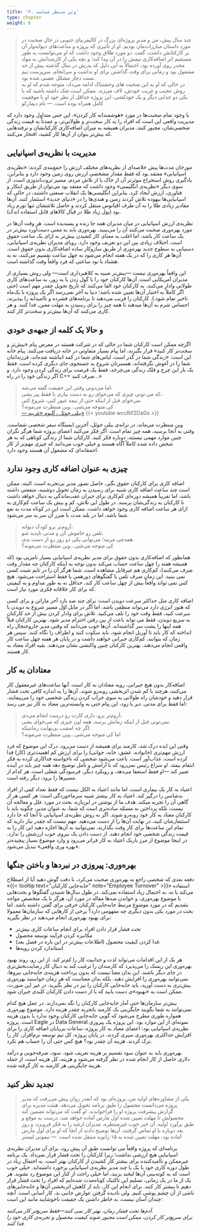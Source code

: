 ```yaml
---
title: '۳. ویَن منتظر شماست'
type: chapter
weight: 6
---
```


>‌چند سال پیش، من و مدیرِ پروژه‌ای بزرگ در کالیفرنیای جنوبی در حال صحبت در مورد داستان‌ مبارزات‌مان بودیم. او از تأثیری که پروژه و ساعت‌های دیوانه‌وار آن بر کارکنانش داشت،‌ گفت. دو مورد طلاق وجود داشت که او می‌توانست به طور مستقیم اثر اضافه‌کاری تیمش را در آن پیدا کند؛ و بچه یکی از کارمندانش به مواد مخدر روی آورده بود، احتمالاً به این دلیل که پدرش در سال گذشته بیش از حد مشغول بود و زمانی برای وقت گذاشتن برای او نداشت و سرانجام، سرپرست تیم تست دچار مشکل عصبی شده بود. \
در حالی که او به این صحبت های وحشتناک ادامه می‌داد، متوجه شدم که او به روش عجیب و غریب خودش، لاف می‌زند. ممکن است شک داشته باشید که با یکی دو جدایی دیگر و یک خودکشی، این پروژه حداقل از نظر خود او با موفقیت کامل همراه بوده است.
><span>— تام دیمارکو</span>

با وجود تمام صحبت‌ها در مورد «هوشمندانه کار کردن»،  این حس متداول وجود دارد که مدیریت واقعی این است که افراد را به کار سخت‌تر و طولانی‌تر، و عمدتاً به قیمت زندگی شخصی‌شان، مجبور کنند. مدیران همیشه به میزان اضافه‌کاری کارکنانشان و ترفندهایی که بیش‌تر بتوان  از آن‌‌ها کار کشید، افتخار می‌کنند.


## مدیریت با **نظریه‌ی اسپانیایی**

مورخان مدت‌ها پیش خلاصه‌ای از نظریه‌های مختلف ارزش را جمع‌بندی کردند: «نظریه‌ی اسپانیایی» معتقد بود که فقط مقدار مشخصی ارزش روی زمین وجود دارد و بنابراین، یادگیری روش استخراج موثرتر آن از خاک یا از تلاش مردم، مسیر ثروت‌اندوزی است. از سوی دیگر «نظریه‌ی انگلیسی» وجود داشت که معتقد بود می‌توان از طریق ابتکار و فناوری، ارزش ایجاد کرد. بنابراین انگلیسی‌ها یک انقلاب صنعتی داشتند، در حالی که اسپانیایی‌ها بیهوده تلاش کردند زمین و هندی‌ها را در «دنیای جدید» استثمار کنند. آن‌ها مقادیر زیادی طلا را به آن طرف اقیانوس منتقل کردند و حاصل تلاششان تنها تورم زیاد بود‌ (پول زیاد طلا در قبال کالاهای قابل استفاده اندک).

نظریه‌ی ارزش اسپانیایی در میان مدیران همه جا زنده و پسندیده است. هر وقت آن‌ها در مورد بهره‌وری صحبت می‌کنند آن را می‌بینید. بهره‌وری باید به معنی دست‌آورد بیش‌تر در یک ساعت کار باشد، اما اغلب به معنای کار کشیدن بیش‌تر به ازای یک ساعت حقوق است. اختلاف زیادی بین این دو تعریف وجود دارد. رویای مدیران نظریه‌ی اسپانیایی، دستیابی به سطوح جدید بهره‌وری از طریق سازوکار ساده اضافه‌کاری بدون حقوق است. آن‌ها هر کاری را که در یک هفته انجام می‌شود به چهل ساعت تقسیم می‌کنند، نه به هشتاد یا نود ساعتی که فرد واقعاً وقت گذاشته است. 

این واقعاً بهره‌وری نیست —بیش‌تر شبیه به کلاهبرداری است— ولی  روش بسیاری از مدیران آمریکایی است. آن‌ها کارکنان خود را با گول زدن یا به زور، به ساعت‌های کاری طولانی وادار می‌کنند. به کارکنان خود القا می‌کنند که تاریخ تحویل چقدر مهم است (حتی اگر کاملاً  به اختیار آن‌ها تعیین شده باشد؛ دنیا به آخر نمی‌رسد اگر یک پروژه با یک‌ماه تاخیر تمام شود.). کارکنان را فریب می‌دهند تا برنامه‌های فشرده و ناامیدانه را بپذیرند، احساس شرم به آن‌ها میدهند تا همه چیز را برای رسیدن به مهلت معین، فدا کنند. و هر کاری می‌کنند که آن‌ها بیش‌تر و سخت‌تر کار کنند. 

## و حالا یک کلمه از جبهه‌ی خودی 

اگرچه ممکن است کارکنان شما در حالی که در شرکت هستند در معرض پیام «بیش‌تر و سخت‌تر کار کنید» قرار بگیرند، اما پیام بسیار متفاوتی در خانه دریافت می‌کنند. پیام خانه این است: «زندگی  شما در گذر است. لباس‌های شما در کمد انباشته شده‌اند، فرزندانتان شما را در آغوش نگرفته‌اند، همسرتان شروع به جستجوی جای دیگری کرده است. فقط یک بار این چرخ و فلک زندگی می‌چرخد، فقط یک فرصت برای زندگی کردن  وجود دارد. و اگر زندگی خود را در راه C++ صرف کنید...»
    
> اما می‌دونی وقتی این حقیقت گفته می‌شه، \
که می تونی چیزی که می‌خوای رو به دست بیاری یا فقط پیر بشی، \
می‌‌خوای قبل از اینکه حتی از نیمه عبور کنی، شروع کنی. \
کی متوجه می‌شی...وین منتظرت می‌مونه؟  
<span><a href="https://youtu.be/wccRif2DaGs">— بیلی جوئل ، آلبوم «غریبه»</a></span>
{{< youtube wccRif2DaGs >}}

وین منتظرت می‌ماند، در ترانه‌ی بیلی جوئل، آخرین ایستگاه سفر شخصی شماست. وقتی به آنجا برسید، همه چیز تمام است. اگر فکر می‌کنید اعضای پروژه شما هرگز نگران چنین موارد مهمی نیستند، دوباره فکر کنید. کارکنان شما از زندگی کوتاهی که به هر شخص داده شده کاملاً آگاه هستند و خیلی خوب می‌دانند که چیزی مهم‌تر از کار احمقانه‌ای که مشغول آن هستند وجود دارد.

## چیزی به عنوان اضافه کاری وجود ندارد 

اضافه کاری برای کارکنان حقوق بگیر، حاصل تصور مدیر بی‌تجربه است. البته، ممکن است چند ساعت اضافه کاری شنبه برای رسیدن به زمان تحویل دوشنبه، منفعتی داشته باشد، اما تقریباً همیشه دوره‌ای کم‌کاری برای جبران عقب‌ماندگی به دنبال خواهد داشت تا کارکنان به زندگی‌شان برسند. در طول این تلاش، کم و بیش یک ساعت کم‌کاری به ازای هر ساعت اضافه کاری وجود خواهد داشت. ممکن است این در کوتاه مدت به نفع شما باشد، اما در بلند مدت با ضرر آن سر به سر می‌شود.

> آروم‌تر برو کودک دیوانه، \
تلفن رو خاموش کن و مدتی ناپدید شو. \
همه‌چی مرتبه؛ می‌توانی یکی دو روز رو از دست بدی. \
کی متوجه می‌شی...وین منتظرت می‌مونه؟

همانطور که اضافه‌کاری بدون حقوق برای مدیر نظریه‌ی اسپانیایی بسیار نامریی بود (که همیشه هفته را چهل ساعت حساب می‌کند بدون توجه به اینکه کارکنان چه مقدار وقت صرف می‌کنند)،  کم‌کاری هم غیرقابل مشاهده است. شما هرگز آن را در تایم شیت کسی نمی بینید. این زمان صرف تلفن یا گفتگوهای دورهمی  یا فقط استراحت می‌شود. هیچ کس نمی تواند واقعاً بیش از چهل ساعت کار کند، حداقل نه به طور مداوم و  به کیفیتی که برای کار خلاقانه فکری مورد نیاز است.

اضافه کاری مثل حداکثر سرعت دویدن است: برای چند صد یارد آخر ماراتن و برای کسی که هنوز انرژی دارد می‌تواند منطقی باشد، اما اگر در مایل اوّل مسیر شروع به دویدن با سرعت کنید، فقط وقت خود را تلف می‌کنید. تلاش برای وادار کردن بیش از حد کارکنان به سریع دویدن، فقط می تواند باعث از بین رفتن احترام مدیر شود. بهترین کارکنان قبلاً همه اینها را پشت سر گذاشته‌اند. آن‌ها خوب  می‌دانند که وقتی مدیر جاروجنجال راه انداخته که کار باید تا آوریل انجام شود، باید سکوت کنند و اطراف را نگاه کنند. سپس هر زمان که بتوانند، کم‌کاری جبرانی خواهند داشت و در پایان هر هفته چهل ساعت کار واقعی انجام می‌دهند. بهترین کارکنان چنین واکنشی نشان می‌دهند. بقیه افراد معتاد به کار هستند.

## معتادان به کار

 اضافه‌کار بدون هیچ جبرانی، رویه معتادان به کار است. آنها ساعت‌های غیرمعقول کار می‌کنند، هرچند با کم شدن اثربخشی روبه‌رو شوند. آن‌ها را به اندازه کافی تحت فشار قرار دهید و خودشان راه طولانی به سوی خراب کردن زندگی شخصی خود را می‌پیمایند. اما فقط برای مدتی. دیر یا زود، این پیام حتی به وابسته‌ترین معتاد به کار نیز می رسد:
> آروم‌تر برو، داری کارت رو درست انجام می‌دی، \
نمی‌تونی  قبل از اینکه زمانش برسه، همه اون چیزی که می‌خوای بشی. \
اگر چه امشب  بی‌نهایت رمانتیکه. \
اما کی  متوجه می‌شی...وین منتظرت می‌مونه؟

وقتی این ایده درک شد، کارمند برای همیشه از دست می‌رود. درک این موضوع که فرد ارزش مهم‌تری (خانواده، عشق، خانه، جوانی) را برای ارزش کم اهمیت‌تری (کار) فدا کرده است، عذاب‌آور است. باعث می‌شود شخصی که ناخواسته فداکاری کرده به فکر انتقام بیفتد. او سراغ رئیس نمی‌رود که با آرامش و تأمل توضیح دهد همه چیز باید در آینده تغییر کند —او فقط استعفا می‌دهد، و رویکرد دیگر،  فرسودگی شغلی است. هر کدام از مسیرها را برود،  دیگر  رفته است.

اعتیاد به کار یک بیماری است، اما مانند اعتیاد به الکل نیست که فقط تعداد کمی از افراد بدشانس را درگیر کند. اعتیاد به کار بیشتر شبیه سرماخوردگی است: هر کسی هر از گاهی آن را تجربه میکند. هدف ما از نوشتن در این‌باره، بحث در مورد علل و معالجه آن نیست، بلکه پرداختن به مسئله ساده‌تری است که شما، به عنوان مدیر، چگونه باید با کارکنان معتاد به کار خود روبه‌رو شوید. اگر به روش نظریه‌ی اسپانیایی تا آنجا که جا دارد استثمارشان کنید، در نهایت آن‌ها را از دست می‌دهید. مهم نیست که چقدر نیاز دارید که تمام این ساعت‌ها برای کار وقت بگذارند، نمی‌توانید به آن‌ها اجازه دهید این کار را به قیمت زندگی شخصی خود انجام دهند. از دست دادن یک نیروی خوب ارزشش را ندارد. در اینجا موضوع از مرز باریک اعتیاد به کار فراتر می‌رود و وارد موضوع بسیار پیچیده‌تر «بهره وری واقعی» تبدیل می‌شود.

## بهره‌وری: پیروزی در نبردها و باختن جنگها

 دفعه بعدی که شخصی راجع به بهره‌وری صحبت می‌کرد، با دقت گوش دهید آیا از اصطلاح «{{< tooltip text="جابه‌جایی کارکنان" note="Employee Turnover" >}}» استفاده می‌کند یا نه. به احتمال زیاد استفاده نمی‌کند. در طول سال‌ها شنیدن گفتگوها و بحث‌هایی با موضوع بهره‌وری، و خواندن صدها مقاله در مورد آن، هرگز با یک متخصص مواجه نشدیم که در مورد موضوع مرتبط جابه‌جایی کارکنان حرفی برای گفتن داشته باشد. اما بحث در مورد یکی بدون دیگری چه مفهومی دارد؟ برخی از کارهایی که سازمان‌ها معمولا برای بهبود بهره‌وری انجام می‌دهند در نظر بگیرید:
- تحت فشار قرار دادن افراد برای انجام ساعات کاری بیش‌تر
- مکانیزه کردن فرآیند توسعه محصول
- فدا کردن کیفیت محصول (اطلاعات بیش‌تر در این باره در فصل بعد). 
- استاندارد کردن رویه‌ها 

هر یک از این اقدامات می‌تواند لذت و جذابیت کار را کم‌تر کند. از این رو، روند بهبود بهره‌وری این ریسک را می‌پذیرد که کارمندان را ترغیب کند به دنبال کار رضایت‌بخش‌تری در جای دیگر باشند. این بدان معنا نیست که بدون پرداخت هزینه‌ی جابه‌جایی نیروها، نمی‌توانید بهره‌وری را افزایش دهید. بلکه بدان معناست که هر زمان خواستید بهره‌وری بیش‌تری به دست آورید، باید جابه‌جایی کارکنان را نیز در نظر بگیرید. در غیر این صورت، ممکن است به «بهبود»ی دست یابید که با از دست دادن کارکنان کلیدی جبران شود.

بیش‌تر سازمان‌ها حتی آمار جابه‌جایی کارکنان را نگه نمی‌دارند. در عمل هیچ‌ کدام نمی‌توانند به شما بگویند جایگزینی یک کارمند با‌تجربه چقدر هزینه دارد. موضوع بهره‌وری همواره طوری مطرح می‌شود که گویی جابه‌جایی کارکنان وجود ندارد یا بدون هزینه‌ است. پروژه Eagle در Data General نمونه‌ای از این موارد بود. این پروژه یک پیروزی نظریه‌ی اسپانیایی بود: اعضای معتاد به کار پروژه، ساعات بی‌پایان اضافه کاری را برای افزایش حداکثری بهره‌وری سپری کردند. در پایان پروژه، کل تیم توسعه نرم‌افزار، کار را ترک کردند. هزینه آن چقدر بود؟ هیچ کس حتی آن را حساب هم نکرد.

بهره‌وری باید به عنوان سود تقسیم بر هزینه تعریف شود. سود، صرفه‌جویی و درآمد دلاری حاصل از کار انجام شده در نظر گرفته می‌شود و هزینه، کل هزینه است، از جمله هزینه جایگزینی هر کارمند به کار گرفته شده.

## تجدید نظر کنید

> یکی از مشاوره‌های اولیه من، پروژه‌ای بود که آنقدر روان پیش می‌رفت که مدیر پروژه می‌دانست محصول را طبق برنامه تحویل می‌دهد. هیئت مدیره برای گزارش پیشرفت پروژه او را فراخواندند. او گفت که می‌تواند تضمین کند محصولش تا مهلت تعیین شده اول مارس آماده خواهد شد، درست به موقع و طبق برآورد اولیه. آن خبر خوب غیرمنتظره، مدیران ارشد را به فکر فرو‌برد، و روز بعد دوباره با او تماس گرفتند. آن‌ها توضیح دادند از آنجا که او برای اول مارس آماده بود، مهلت تعیین شده به ۱۵ ژانویه منتقل شده است.
> <span>— تیموتی لیستر</span>

برنامه‌ای که پروژه واقعاً می توانست طبق آن پیش‌ رود، برای آن مدیران نظریه‌ی اسپانیایی هیچ ارزشی نداشت؛ زیرا کارکنان را تحت فشار قرار نمی‌داد. یک برنامه غیرممکن و ناامیدکننده برای بیشتر کار کشیدن از کارکنان بهتر است. به احتمال زیاد در طول دوره کاری خود با یک یا چند مدیر نظریه‌ی اسپانیایی برخورد داشته‌اید. خیلی خوب است که به کوته‌بینی آن‌ها لبخند بزنید، اما خیلی راحت از کنار این موضوع رد نشوید. هر یک از ما در یک زمانی، تسلیم این تاکتیک کوتاه‌مدت شده‌ایم که افراد را تحت فشار قرار دهیم تا بیشتر کار کنند. برای انجام این کار، باید از کاهش اثربخشی آن‌ها و جابه‌جایی‌های ناشی از آن چشم پوشی کنیم. ولی نادیده گرفتن عوارض جانبی بد، کار آسانی است. آنچه چندان آسان نیست، به خاطر داشتن یک حقیقت ناخوشایند مانند این است: 

<em> آدم‌ها تحت فشار زمان،  بهتر کار نمی کنند—فقط سریع‌تر کار می‌کنند. \
 برای سریع‌تر کار کردن، ممکن است مجبور شوند کیفیت محصول و تجربه‌ی کاری خود را فدا کنند.</em>
